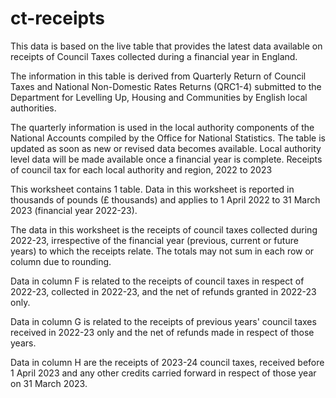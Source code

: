 # ct-receipts
This data is based on the live table that provides the latest data available on receipts of Council Taxes collected during a financial year in England. 

The information in this table is derived from Quarterly Return of Council Taxes and National Non-Domestic Rates Returns (QRC1-4) submitted to the Department for Levelling Up, Housing and Communities by English local authorities.

The quarterly information is used in the local authority components of the National Accounts compiled by the Office for National Statistics. The table is updated as soon as new or revised data becomes available. Local authority level data will be made available once a financial year is complete.
Receipts of council tax for each local authority and region, 2022 to 2023

This worksheet contains 1 table. Data in this worksheet is reported in thousands of pounds (£ thousands) and applies to 1 April 2022 to 31 March 2023 (financial year 2022-23).


The data in this worksheet is the receipts of council taxes collected during 2022-23, irrespective of the financial year (previous, current or future years) to which the receipts relate. The totals may not sum in each row or column due to rounding.

Data in column F is related to the receipts of council taxes in respect of 2022-23, collected in 2022-23, and the net of refunds granted in 2022-23 only. 

Data in column G is related to the receipts of previous years' council taxes received in 2022-23 only and the net of refunds made in respect of those years.

Data in column H are the receipts of 2023-24 council taxes, received before 1 April 2023 and any other credits carried forward in respect of those year on 31 March 2023.
